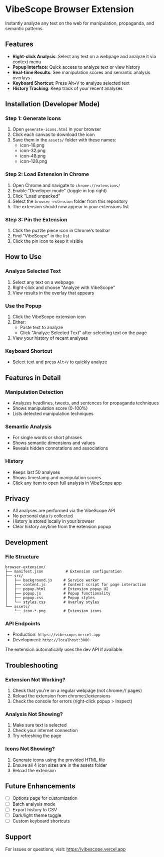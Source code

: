 # VibeScope Browser Extension

Instantly analyze any text on the web for manipulation, propaganda, and semantic patterns.

## Features

- **Right-click Analysis**: Select any text on a webpage and analyze it via context menu
- **Popup Interface**: Quick access to analyze text or view history
- **Real-time Results**: See manipulation scores and semantic analysis overlays
- **Keyboard Shortcut**: Press Alt+V to analyze selected text
- **History Tracking**: Keep track of your recent analyses

## Installation (Developer Mode)

### Step 1: Generate Icons
1. Open `generate-icons.html` in your browser
2. Click each canvas to download the icon
3. Save them in the `assets/` folder with these names:
   - icon-16.png
   - icon-32.png
   - icon-48.png
   - icon-128.png

### Step 2: Load Extension in Chrome
1. Open Chrome and navigate to `chrome://extensions/`
2. Enable "Developer mode" (toggle in top right)
3. Click "Load unpacked"
4. Select the `browser-extension` folder from this repository
5. The extension should now appear in your extensions list

### Step 3: Pin the Extension
1. Click the puzzle piece icon in Chrome's toolbar
2. Find "VibeScope" in the list
3. Click the pin icon to keep it visible

## How to Use

### Analyze Selected Text
1. Select any text on a webpage
2. Right-click and choose "Analyze with VibeScope"
3. View results in the overlay that appears

### Use the Popup
1. Click the VibeScope extension icon
2. Either:
   - Paste text to analyze
   - Click "Analyze Selected Text" after selecting text on the page
3. View your history of recent analyses

### Keyboard Shortcut
- Select text and press `Alt+V` to quickly analyze

## Features in Detail

### Manipulation Detection
- Analyzes headlines, tweets, and sentences for propaganda techniques
- Shows manipulation score (0-100%)
- Lists detected manipulation techniques

### Semantic Analysis
- For single words or short phrases
- Shows semantic dimensions and values
- Reveals hidden connotations and associations

### History
- Keeps last 50 analyses
- Shows timestamp and manipulation scores
- Click any item to open full analysis in VibeScope app

## Privacy

- All analyses are performed via the VibeScope API
- No personal data is collected
- History is stored locally in your browser
- Clear history anytime from the extension popup

## Development

### File Structure
```
browser-extension/
├── manifest.json          # Extension configuration
├── src/
│   ├── background.js     # Service worker
│   ├── content.js        # Content script for page interaction
│   ├── popup.html        # Extension popup UI
│   ├── popup.js          # Popup functionality
│   ├── popup.css         # Popup styles
│   └── styles.css        # Overlay styles
└── assets/
    └── icon-*.png        # Extension icons
```

### API Endpoints
- Production: `https://vibescope.vercel.app`
- Development: `http://localhost:3000`

The extension automatically uses the dev API if available.

## Troubleshooting

### Extension Not Working?
1. Check that you're on a regular webpage (not chrome:// pages)
2. Reload the extension from chrome://extensions
3. Check the console for errors (right-click popup > Inspect)

### Analysis Not Showing?
1. Make sure text is selected
2. Check your internet connection
3. Try refreshing the page

### Icons Not Showing?
1. Generate icons using the provided HTML file
2. Ensure all 4 icon sizes are in the assets folder
3. Reload the extension

## Future Enhancements
- [ ] Options page for customization
- [ ] Batch analysis mode
- [ ] Export history to CSV
- [ ] Dark/light theme toggle
- [ ] Custom keyboard shortcuts

## Support

For issues or questions, visit: https://vibescope.vercel.app